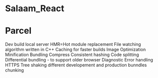 # Salaam_React


# Parcel
 Dev build
 local server
 HMR=Hot module replacement
 File watching algorithm written in C++
 Caching for faster builds
 Image Optimization
 Minification
 Bundling
 Compress
 Consistent hashing
 Code splitting
 Differential bundling - to support older browser
 Diagnostic
 Error handling
 HTTPS
 Tree shaking
 different developement and production bunndles
 chunking
